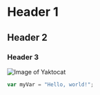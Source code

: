 # Header 1
## Header 2
### Header 3
![Image of Yaktocat](https://octodex.github.com/images/yaktocat.png)
``` javascript
var myVar = "Hello, world!";
```
